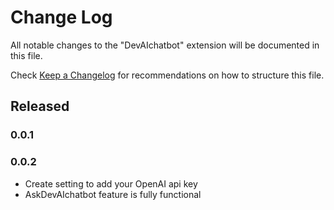 # Change Log

All notable changes to the "DevAIchatbot" extension will be documented in this file.

Check [Keep a Changelog](http://keepachangelog.com/) for recommendations on how to structure this file.

## Released

### 0.0.1

### 0.0.2

- Create setting to add your OpenAI api key
- AskDevAIchatbot feature is fully functional
